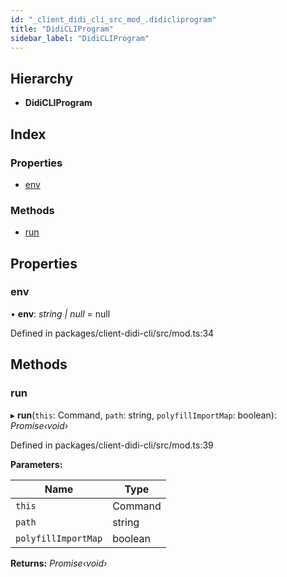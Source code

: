 ```yaml
---
id: "_client_didi_cli_src_mod_.didicliprogram"
title: "DidiCLIProgram"
sidebar_label: "DidiCLIProgram"
---
```


## Hierarchy

* **DidiCLIProgram**

## Index

### Properties

* [env](_client_didi_cli_src_mod_.didicliprogram.md#env)

### Methods

* [run](_client_didi_cli_src_mod_.didicliprogram.md#run)

## Properties

### <a id="env" name="env"></a>  env

• **env**: *string | null* = null

Defined in packages/client-didi-cli/src/mod.ts:34

## Methods

### <a id="run" name="run"></a>  run

▸ **run**(`this`: Command, `path`: string, `polyfillImportMap`: boolean): *Promise‹void›*

Defined in packages/client-didi-cli/src/mod.ts:39

**Parameters:**

Name | Type |
------ | ------ |
`this` | Command |
`path` | string |
`polyfillImportMap` | boolean |

**Returns:** *Promise‹void›*
